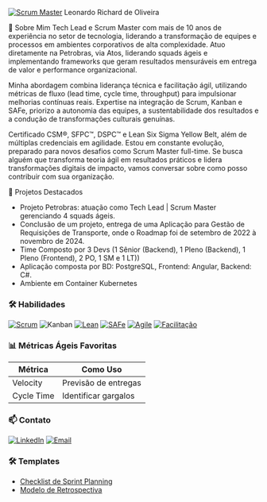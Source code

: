 [![Scrum Master](https://img.shields.io/badge/-Scrum_Master-FF6D00?logo=scrum&logoColor=white)]()  Leonardo Richard de Oliveira 

👋 Sobre Mim
Tech Lead e Scrum Master com mais de 10 anos de experiência no setor de tecnologia, liderando a transformação de equipes e processos em ambientes corporativos de alta complexidade. Atuo diretamente na Petrobras, via Atos, liderando squads ágeis e implementando frameworks que geram resultados mensuráveis em entrega de valor e performance organizacional.

Minha abordagem combina liderança técnica e facilitação ágil, utilizando métricas de fluxo (lead time, cycle time, throughput) para impulsionar melhorias contínuas reais. Expertise na integração de Scrum, Kanban e SAFe, priorizo a autonomia das equipes, a sustentabilidade dos resultados e a condução de transformações culturais genuínas.

Certificado CSM®, SFPC™, DSPC™ e Lean Six Sigma Yellow Belt, além de múltiplas credenciais em agilidade. Estou em constante evolução, preparado para novos desafios como Scrum Master full-time. Se busca alguém que transforma teoria ágil em resultados práticos e lidera transformações digitais de impacto, vamos conversar sobre como posso contribuir com sua organização.

📂 Projetos Destacados
- Projeto Petrobras: atuação como Tech Lead | Scrum Master gerenciando 4 squads ágeis.
- Conclusão de um projeto, entrega de uma Aplicação para Gestão de Requisições de Transporte, onde o Roadmap foi de setembro de 2022 à novembro de 2024.
- Time Composto por 3 Devs (1 Sênior (Backend), 1 Pleno (Backend), 1 Pleno (Frontend), 2 PO, 1 SM e 1 LT))
- Aplicação composta por BD: PostgreSQL, Frontend: Angular, Backend: C#.
- Ambiente em Container Kubernetes

### 🛠 Habilidades
[![Scrum](https://img.shields.io/badge/-Scrum-FF6D00?logo=scrum&logoColor=white)]()
![Kanban](https://img.shields.io/badge/-Kanban-0052CC?logo=kanban&logoColor=white) 
[![Lean](https://img.shields.io/badge/-Lean-00B0D8?logo=kanban&logoColor=white)]()
[![SAFe](https://img.shields.io/badge/-SAFe-8A2BE2)]()
[![Agile](https://img.shields.io/badge/-Agile-FF6D00?logo=agile&logoColor=white)]()
[![Facilitação](https://img.shields.io/badge/-Facilitação-8A2BE2)]()


### 📊 Métricas Ágeis Favoritas
| Métrica         | Como Uso                          |
|-----------------|-----------------------------------|
| Velocity        | Previsão de entregas              |
| Cycle Time      | Identificar gargalos              |

### 📫 Contato
[![LinkedIn](https://img.shields.io/badge/-LinkedIn-0077B5?logo=linkedin&logoColor=white)](https://linkedin.com/in/leonardorichardeoliveira)
[![Email](https://img.shields.io/badge/-Email-D14836?logo=gmail&logoColor=white)](mailto:leonardo.r.oliveira01@gmail.com)

### 🛠️ Templates  
- [Checklist de Sprint Planning](https://docs.google.com/document/d/e/2PACX-1vRJbeCO3ZMg28xWGyRUnhmp4-VLDeprbw8iu54jFuDMPLVb10fCxLHOEMcYW7dv6b_P3h2Oh9dr8IuR/pub)  
- [Modelo de Retrospectiva](https://docs.google.com/document/d/e/2PACX-1vRGgN-oFLCqxsiAsPxwS9833Y-PDUrK2nl4yoy6EV5ZWDtY_DkjJhIt-ytJS3M11Cy_L3DpDNtmE0R8/pub)  


